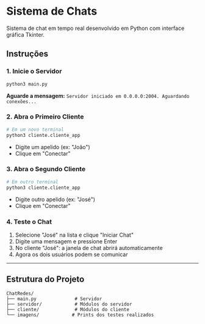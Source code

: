 # Sistema de Chats

Sistema de chat em tempo real desenvolvido em Python com interface gráfica Tkinter.

## Instruções

### 1. Inicie o Servidor
```bash
python3 main.py
```
**Aguarde a mensagem:** `Servidor iniciado em 0.0.0.0:2004. Aguardando conexões...`

### 2. Abra o Primeiro Cliente
```bash
# Em um novo terminal
python3 cliente.cliente_app
```
- Digite um apelido (ex: "João")
- Clique em "Conectar"

### 3. Abra o Segundo Cliente
```bash
# Em outro terminal  
python3 cliente.cliente_app
```
- Digite outro apelido (ex: "José")
- Clique em "Conectar"

### 4. Teste o Chat
1. Selecione "José" na lista e clique "Iniciar Chat"
2. Digite uma mensagem e pressione Enter
3. No cliente "José": a janela de chat abrirá automaticamente
4. Agora os dois usuários podem se comunicar

---

## Estrutura do Projeto

```
ChatRedes/
├── main.py              # Servidor
├── servidor/            # Módulos do servidor
├── cliente/             # Módulos do cliente
└── imagens/            # Prints dos testes realizados
```

